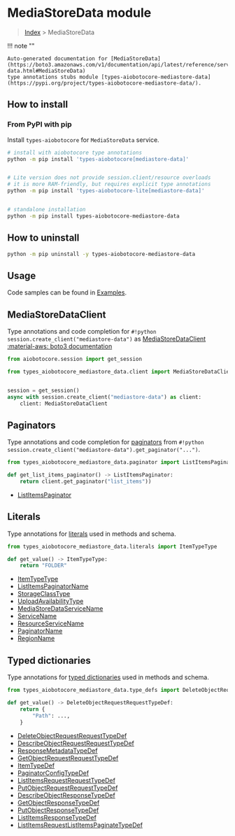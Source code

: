 # MediaStoreData module

> [Index](../README.md) > MediaStoreData


!!! note ""

    Auto-generated documentation for [MediaStoreData](https://boto3.amazonaws.com/v1/documentation/api/latest/reference/services/mediastore-data.html#MediaStoreData)
    type annotations stubs module [types-aiobotocore-mediastore-data](https://pypi.org/project/types-aiobotocore-mediastore-data/).

## How to install



### From PyPI with pip

Install `types-aiobotocore` for `MediaStoreData` service.

```bash
# install with aiobotocore type annotations
python -m pip install 'types-aiobotocore[mediastore-data]'


# Lite version does not provide session.client/resource overloads
# it is more RAM-friendly, but requires explicit type annotations
python -m pip install 'types-aiobotocore-lite[mediastore-data]'


# standalone installation
python -m pip install types-aiobotocore-mediastore-data
```



## How to uninstall

```bash
python -m pip uninstall -y types-aiobotocore-mediastore-data
```

## Usage

Code samples can be found in [Examples](./usage.md).

## MediaStoreDataClient

Type annotations and code completion for  `#!python session.create_client("mediastore-data")` as [MediaStoreDataClient](./client.md)
[:material-aws: boto3 documentation](https://boto3.amazonaws.com/v1/documentation/api/latest/reference/services/mediastore-data.html#MediaStoreData.Client)

```python title="Usage example"
from aiobotocore.session import get_session

from types_aiobotocore_mediastore_data.client import MediaStoreDataClient


session = get_session()
async with session.create_client("mediastore-data") as client:
    client: MediaStoreDataClient
```


## Paginators

Type annotations and code completion for
[paginators](./paginators.md)
from `#!python session.create_client("mediastore-data").get_paginator("...")`.

```python title="Usage example"
from types_aiobotocore_mediastore_data.paginator import ListItemsPaginator

def get_list_items_paginator() -> ListItemsPaginator:
    return client.get_paginator("list_items"))
```

- [ListItemsPaginator](./paginators.md#listitemspaginator)








## Literals

Type annotations for [literals](./literals.md) used in methods and schema.

```python title="Usage example"
from types_aiobotocore_mediastore_data.literals import ItemTypeType

def get_value() -> ItemTypeType:
    return "FOLDER"
```

- [ItemTypeType](./literals.md#itemtypetype)
- [ListItemsPaginatorName](./literals.md#listitemspaginatorname)
- [StorageClassType](./literals.md#storageclasstype)
- [UploadAvailabilityType](./literals.md#uploadavailabilitytype)
- [MediaStoreDataServiceName](./literals.md#mediastoredataservicename)
- [ServiceName](./literals.md#servicename)
- [ResourceServiceName](./literals.md#resourceservicename)
- [PaginatorName](./literals.md#paginatorname)
- [RegionName](./literals.md#regionname)




## Typed dictionaries

Type annotations for [typed dictionaries](./type_defs.md) used in methods and schema.

```python title="Usage example"
from types_aiobotocore_mediastore_data.type_defs import DeleteObjectRequestRequestTypeDef

def get_value() -> DeleteObjectRequestRequestTypeDef:
    return {
        "Path": ...,
    }
```

- [DeleteObjectRequestRequestTypeDef](./type_defs.md#deleteobjectrequestrequesttypedef)
- [DescribeObjectRequestRequestTypeDef](./type_defs.md#describeobjectrequestrequesttypedef)
- [ResponseMetadataTypeDef](./type_defs.md#responsemetadatatypedef)
- [GetObjectRequestRequestTypeDef](./type_defs.md#getobjectrequestrequesttypedef)
- [ItemTypeDef](./type_defs.md#itemtypedef)
- [PaginatorConfigTypeDef](./type_defs.md#paginatorconfigtypedef)
- [ListItemsRequestRequestTypeDef](./type_defs.md#listitemsrequestrequesttypedef)
- [PutObjectRequestRequestTypeDef](./type_defs.md#putobjectrequestrequesttypedef)
- [DescribeObjectResponseTypeDef](./type_defs.md#describeobjectresponsetypedef)
- [GetObjectResponseTypeDef](./type_defs.md#getobjectresponsetypedef)
- [PutObjectResponseTypeDef](./type_defs.md#putobjectresponsetypedef)
- [ListItemsResponseTypeDef](./type_defs.md#listitemsresponsetypedef)
- [ListItemsRequestListItemsPaginateTypeDef](./type_defs.md#listitemsrequestlistitemspaginatetypedef)

